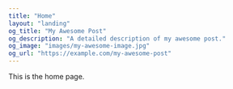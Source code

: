 ```yaml
---
title: "Home"
layout: "landing"
og_title: "My Awesome Post"
og_description: "A detailed description of my awesome post."
og_image: "images/my-awesome-image.jpg"
og_url: "https://example.com/my-awesome-post"
---
```


This is the home page.
